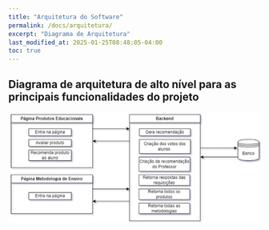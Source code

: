 ```yaml
---
title: "Arquitetura do Software"
permalink: /docs/arquitetura/
excerpt: "Diagrama de Arquitetura"
last_modified_at: 2025-01-25T08:48:05-04:00
toc: true
---
```


## Diagrama de arquitetura de alto nível para as principais funcionalidades do projeto

![arquitetura](/assets/images/arquitetura.png)